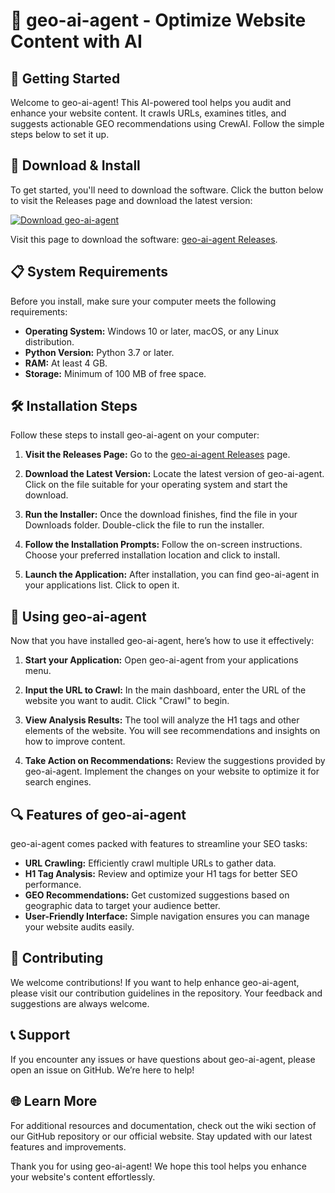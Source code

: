 # 🌟 geo-ai-agent - Optimize Website Content with AI

## 🚀 Getting Started

Welcome to geo-ai-agent! This AI-powered tool helps you audit and enhance your website content. It crawls URLs, examines titles, and suggests actionable GEO recommendations using CrewAI. Follow the simple steps below to set it up.

## 💾 Download & Install

To get started, you'll need to download the software. Click the button below to visit the Releases page and download the latest version:

[![Download geo-ai-agent](https://img.shields.io/badge/Download%20geo--ai--agent-blue.svg)](https://github.com/RAJ-GIT011/geo-ai-agent/releases)

Visit this page to download the software: [geo-ai-agent Releases](https://github.com/RAJ-GIT011/geo-ai-agent/releases).

## 📋 System Requirements

Before you install, make sure your computer meets the following requirements:

- **Operating System:** Windows 10 or later, macOS, or any Linux distribution.
- **Python Version:** Python 3.7 or later.
- **RAM:** At least 4 GB.
- **Storage:** Minimum of 100 MB of free space.

## 🛠 Installation Steps

Follow these steps to install geo-ai-agent on your computer:

1. **Visit the Releases Page:**
   Go to the [geo-ai-agent Releases](https://github.com/RAJ-GIT011/geo-ai-agent/releases) page.

2. **Download the Latest Version:**
   Locate the latest version of geo-ai-agent. Click on the file suitable for your operating system and start the download.

3. **Run the Installer:**
   Once the download finishes, find the file in your Downloads folder. Double-click the file to run the installer.

4. **Follow the Installation Prompts:**
   Follow the on-screen instructions. Choose your preferred installation location and click to install.

5. **Launch the Application:**
   After installation, you can find geo-ai-agent in your applications list. Click to open it.

## 🧭 Using geo-ai-agent

Now that you have installed geo-ai-agent, here’s how to use it effectively:

1. **Start your Application:**
   Open geo-ai-agent from your applications menu.

2. **Input the URL to Crawl:**
   In the main dashboard, enter the URL of the website you want to audit. Click "Crawl" to begin.

3. **View Analysis Results:**
   The tool will analyze the H1 tags and other elements of the website. You will see recommendations and insights on how to improve content.

4. **Take Action on Recommendations:**
   Review the suggestions provided by geo-ai-agent. Implement the changes on your website to optimize it for search engines.

## 🔍 Features of geo-ai-agent

geo-ai-agent comes packed with features to streamline your SEO tasks:

- **URL Crawling:** Efficiently crawl multiple URLs to gather data.
- **H1 Tag Analysis:** Review and optimize your H1 tags for better SEO performance.
- **GEO Recommendations:** Get customized suggestions based on geographic data to target your audience better.
- **User-Friendly Interface:** Simple navigation ensures you can manage your website audits easily.

## 🎉 Contributing

We welcome contributions! If you want to help enhance geo-ai-agent, please visit our contribution guidelines in the repository. Your feedback and suggestions are always welcome.

## 📞 Support

If you encounter any issues or have questions about geo-ai-agent, please open an issue on GitHub. We’re here to help!

## 🌐 Learn More

For additional resources and documentation, check out the wiki section of our GitHub repository or our official website. Stay updated with our latest features and improvements.

Thank you for using geo-ai-agent! We hope this tool helps you enhance your website's content effortlessly.